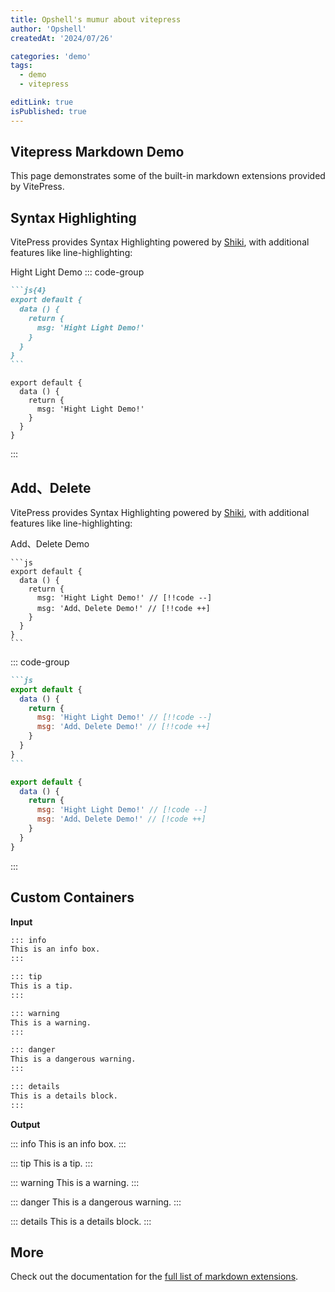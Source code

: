 ```yaml
---
title: Opshell's mumur about vitepress
author: 'Opshell'
createdAt: '2024/07/26'

categories: 'demo'
tags:
  - demo
  - vitepress

editLink: true
isPublished: true
---
```


<script setup lang="ts">
  import { useData } from 'vitepress';

</script>

## Vitepress Markdown Demo
This page demonstrates some of the built-in markdown extensions provided by VitePress.

## Syntax Highlighting

VitePress provides Syntax Highlighting powered by [Shiki](https://github.com/shikijs/shiki), with additional features like line-highlighting:

Hight Light Demo
::: code-group
````md [Input]
```js{4}
export default {
  data () {
    return {
      msg: 'Hight Light Demo!'
    }
  }
}
```
````

```js{4} [Output]
export default {
  data () {
    return {
      msg: 'Hight Light Demo!'
    }
  }
}
```
:::



## Add、Delete

VitePress provides Syntax Highlighting powered by [Shiki](https://github.com/shikijs/shiki), with additional features like line-highlighting:

Add、Delete Demo
````
```js
export default {
  data () {
    return {
      msg: 'Hight Light Demo!' // [!!code --]
      msg: 'Add、Delete Demo!' // [!!code ++]
    }
  }
}
```
````

::: code-group
````md [Input]
```js
export default {
  data () {
    return {
      msg: 'Hight Light Demo!' // [!!code --]
      msg: 'Add、Delete Demo!' // [!!code ++]
    }
  }
}
```
````

```js [Output]
export default {
  data () {
    return {
      msg: 'Hight Light Demo!' // [!code --]
      msg: 'Add、Delete Demo!' // [!code ++]
    }
  }
}
```
:::

## Custom Containers

**Input**

```md
::: info
This is an info box.
:::

::: tip
This is a tip.
:::

::: warning
This is a warning.
:::

::: danger
This is a dangerous warning.
:::

::: details
This is a details block.
:::
```

**Output**

::: info
This is an info box.
:::

::: tip
This is a tip.
:::

::: warning
This is a warning.
:::

::: danger
This is a dangerous warning.
:::

::: details
This is a details block.
:::

## More

Check out the documentation for the [full list of markdown extensions](https://vitepress.dev/guide/markdown).
